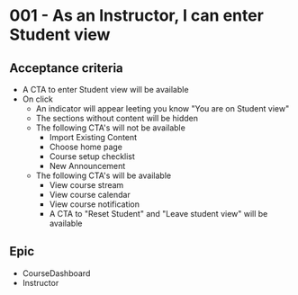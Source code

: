 # 001 - As an Instructor, I can enter Student view

## Acceptance criteria

* A CTA to enter Student view will be available
* On click
  * An indicator will appear leeting you know "You are on Student view"
  * The sections without content will be hidden
  * The following CTA's will not be available
    * Import Existing Content
    * Choose home page
    * Course setup checklist
    * New Announcement
  * The following CTA's will be available
    * View course stream
    * View course calendar
    * View course notification
    * A CTA to "Reset Student" and "Leave student view" will be available

## Epic

* CourseDashboard
* Instructor
